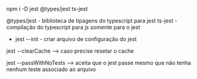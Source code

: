npm i -D jest @types/jest ts-jest

@types/jest - biblioteca de tipagens do typescript para jest
ts-jest - compilação do typescript para js somente para o jest

- jest --init - criar arquivo de configuração do jest

jest --clearCache --> caso precise resetar o cache 


jest --passWithNoTests --> aceita que o jest passe mesmo que não tenha nenhum teste associado ao arquivo 
